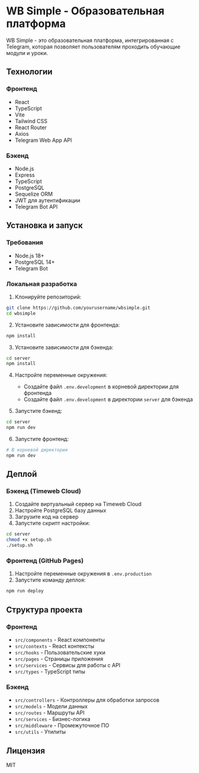 # WB Simple - Образовательная платформа

WB Simple - это образовательная платформа, интегрированная с Telegram, которая позволяет пользователям проходить обучающие модули и уроки.

## Технологии

### Фронтенд
- React
- TypeScript
- Vite
- Tailwind CSS
- React Router
- Axios
- Telegram Web App API

### Бэкенд
- Node.js
- Express
- TypeScript
- PostgreSQL
- Sequelize ORM
- JWT для аутентификации
- Telegram Bot API

## Установка и запуск

### Требования
- Node.js 18+
- PostgreSQL 14+
- Telegram Bot

### Локальная разработка

1. Клонируйте репозиторий:
```bash
git clone https://github.com/yourusername/wbsimple.git
cd wbsimple
```

2. Установите зависимости для фронтенда:
```bash
npm install
```

3. Установите зависимости для бэкенда:
```bash
cd server
npm install
```

4. Настройте переменные окружения:
   - Создайте файл `.env.development` в корневой директории для фронтенда
   - Создайте файл `.env.development` в директории `server` для бэкенда

5. Запустите бэкенд:
```bash
cd server
npm run dev
```

6. Запустите фронтенд:
```bash
# В корневой директории
npm run dev
```

## Деплой

### Бэкенд (Timeweb Cloud)
1. Создайте виртуальный сервер на Timeweb Cloud
2. Настройте PostgreSQL базу данных
3. Загрузите код на сервер
4. Запустите скрипт настройки:
```bash
cd server
chmod +x setup.sh
./setup.sh
```

### Фронтенд (GitHub Pages)
1. Настройте переменные окружения в `.env.production`
2. Запустите команду деплоя:
```bash
npm run deploy
```

## Структура проекта

### Фронтенд
- `src/components` - React компоненты
- `src/contexts` - React контексты
- `src/hooks` - Пользовательские хуки
- `src/pages` - Страницы приложения
- `src/services` - Сервисы для работы с API
- `src/types` - TypeScript типы

### Бэкенд
- `src/controllers` - Контроллеры для обработки запросов
- `src/models` - Модели данных
- `src/routes` - Маршруты API
- `src/services` - Бизнес-логика
- `src/middleware` - Промежуточное ПО
- `src/utils` - Утилиты

## Лицензия
MIT
